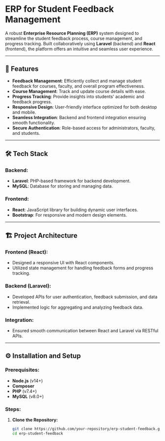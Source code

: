 # ERP for Student Feedback Management

A robust **Enterprise Resource Planning (ERP)** system designed to streamline the student feedback process, course management, and progress tracking. Built collaboratively using **Laravel** (backend) and **React** (frontend), the platform offers an intuitive and seamless user experience.

---

## 🚀 Features

- **Feedback Management**: Efficiently collect and manage student feedback for courses, faculty, and overall program effectiveness.
- **Course Management**: Track and update course details with ease.
- **Progress Tracking**: Provide insights into students' academic and feedback progress.
- **Responsive Design**: User-friendly interface optimized for both desktop and mobile.
- **Seamless Integration**: Backend and frontend integration ensuring smooth functionality.
- **Secure Authentication**: Role-based access for administrators, faculty, and students.

---

## 🛠️ Tech Stack

### Backend:
- **Laravel**: PHP-based framework for backend development.
- **MySQL**: Database for storing and managing data.

### Frontend:
- **React**: JavaScript library for building dynamic user interfaces.
- **Bootstrap**: For responsive and modern design elements.

---

## 🏗️ Project Architecture

### Frontend (React):
- Designed a responsive UI with React components.
- Utilized state management for handling feedback forms and progress tracking.

### Backend (Laravel):
- Developed APIs for user authentication, feedback submission, and data retrieval.
- Implemented logic for aggregating and analyzing feedback data.

### Integration:
- Ensured smooth communication between React and Laravel via RESTful APIs.

---

## ⚙️ Installation and Setup

### Prerequisites:
- **Node.js** (v14+)
- **Composer**
- **PHP** (v7.4+)
- **MySQL** (v8.0+)

### Steps:

1. **Clone the Repository:**
   ```bash
   git clone https://github.com/your-repository/erp-student-feedback.git
   cd erp-student-feedback
